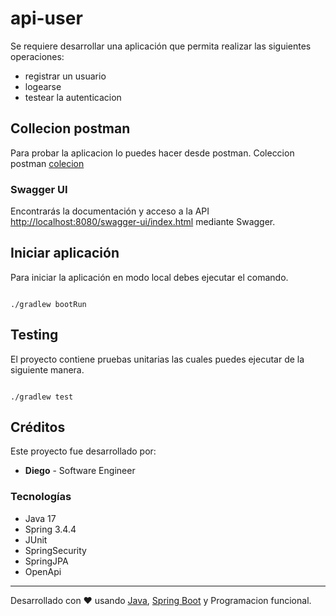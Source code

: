 # api-user

Se requiere desarrollar una aplicación  que permita realizar las siguientes operaciones:

- registrar un usuario
- logearse
- testear la autenticacion


## Collecion postman

Para probar la aplicacion lo puedes hacer desde postman. Coleccion postman
[colecion](src/main/resources/postman/app-user.postman_collection.json)

### Swagger UI

Encontrarás la documentación y acceso a la API [http://localhost:8080/swagger-ui/index.html](http://localhost:8080/swagger-ui/index.html) mediante Swagger.

## Iniciar aplicación

Para iniciar la aplicación en modo local debes ejecutar el comando.
```shell

./gradlew bootRun

```
## Testing

El proyecto contiene pruebas unitarias las cuales puedes ejecutar de la siguiente manera.

```shell

./gradlew test

``` 

## Créditos

Este proyecto fue desarrollado por:

- **Diego** - Software Engineer

### Tecnologías
- Java 17
- Spring 3.4.4
- JUnit
- SpringSecurity
- SpringJPA
- OpenApi

---

Desarrollado con ❤️ usando [Java](https://www.java.com), [Spring Boot](https://spring.io/projects/spring-boot) y Programacion funcional. 
